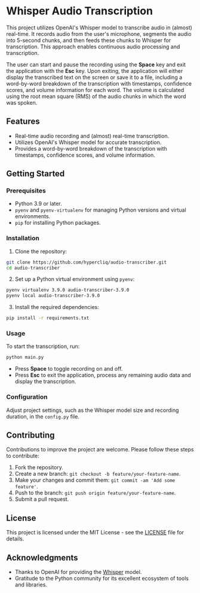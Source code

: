 # Whisper Audio Transcription

This project utilizes OpenAI's Whisper model to transcribe audio in (almost) real-time. It records audio from the user's microphone, segments the audio into 5-second chunks, and then feeds these chunks to Whisper for transcription. This approach enables continuous audio processing and transcription.

The user can start and pause the recording using the **Space** key and exit the application with the **Esc** key. Upon exiting, the application will either display the transcribed text on the screen or save it to a file, including a word-by-word breakdown of the transcription with timestamps, confidence scores, and volume information for each word. The volume is calculated using the root mean square (RMS) of the audio chunks in which the word was spoken.

## Features

- Real-time audio recording and (almost) real-time transcription.
- Utilizes OpenAI's Whisper model for accurate transcription.
- Provides a word-by-word breakdown of the transcription with timestamps, confidence scores, and volume information.


## Getting Started

### Prerequisites

- Python 3.9 or later.
- `pyenv` and `pyenv-virtualenv` for managing Python versions and virtual environments.
- `pip` for installing Python packages.

### Installation

1. Clone the repository:

```sh
git clone https://github.com/hypercliq/audio-transcriber.git
cd audio-transcriber
```

2. Set up a Python virtual environment using `pyenv`:

```sh
pyenv virtualenv 3.9.0 audio-transcriber-3.9.0
pyenv local audio-transcriber-3.9.0
```

3. Install the required dependencies:

```sh
pip install -r requirements.txt
```

### Usage

To start the transcription, run:

```sh
python main.py
```

- Press **Space** to toggle recording on and off.
- Press **Esc** to exit the application, process any remaining audio data and display the transcription.

### Configuration

Adjust project settings, such as the Whisper model size and recording duration, in the `config.py` file.

## Contributing

Contributions to improve the project are welcome. Please follow these steps to contribute:

1. Fork the repository.
2. Create a new branch: `git checkout -b feature/your-feature-name`.
3. Make your changes and commit them: `git commit -am 'Add some feature'`.
4. Push to the branch: `git push origin feature/your-feature-name`.
5. Submit a pull request.

## License

This project is licensed under the MIT License - see the [LICENSE](LICENSE) file for details.

## Acknowledgments

- Thanks to OpenAI for providing the [Whisper](https://github.com/openai/whisper) model.
- Gratitude to the Python community for its excellent ecosystem of tools and libraries.
